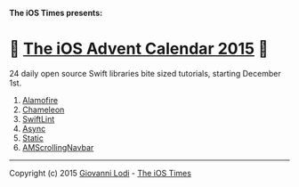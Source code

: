 **The iOS Times presents:**

# 🎄 [The iOS Advent Calendar 2015](http://theiostimes.com/advent-calendar.html) 🎅

24 daily open source Swift libraries bite sized tutorials, starting December 1st.

1. [Alamofire](http://theiostimes.com/advent-calendar/alamofire.html)
1. [Chameleon](http://theiostimes.com/advent-calendar/chameleon.html)
1. [SwiftLint](http://theiostimes.com/advent-calendar/swiftlint.html)
1. [Async](http://theiostimes.com/advent-calendar/async.html)
1. [Static](http://theiostimes.com/advent-calendar/static.html)
1. [AMScrollingNavbar](http://theiostimes.com/advent-calendar/amscrollingnavbar.html)

---

Copyright (c) 2015 [Giovanni Lodi](http://twitter.com/mokacoding) - [The iOS Times](http://theiostimes.com/advent-calendar)
